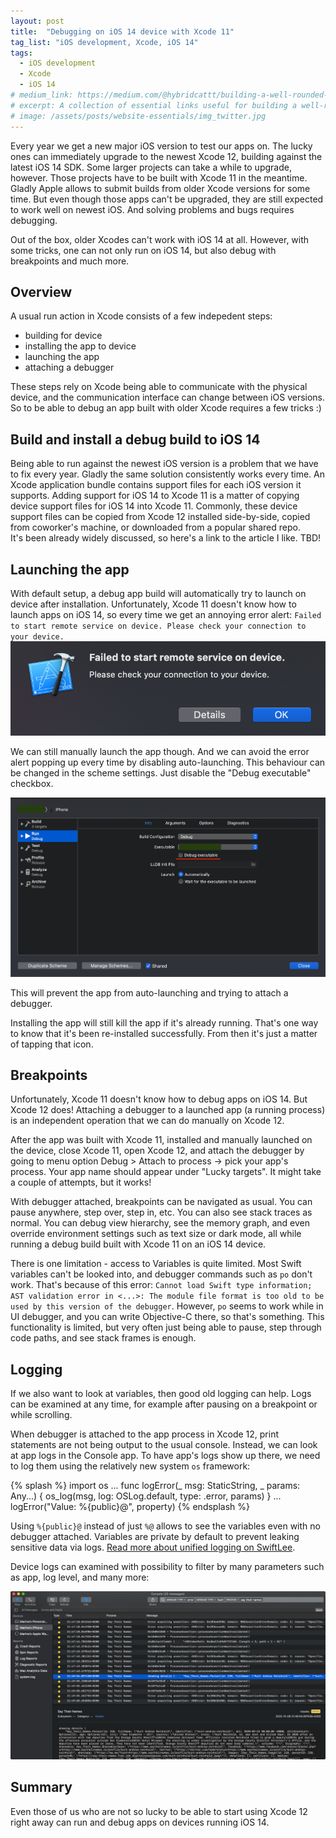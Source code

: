 ```yaml
---
layout: post
title:  "Debugging on iOS 14 device with Xcode 11"
tag_list: "iOS development, Xcode, iOS 14"
tags: 
  - iOS development 
  - Xcode 
  - iOS 14
# medium_link: https://medium.com/@hybridcattt/building-a-well-rounded-website-essentials-822a27a46cad?source=friends_link&sk=e11724a15e3bfa5a61a728397d1dbe0d
# excerpt: A collection of essential links useful for building a well-rounded website, regardless of the stack. While building my personal website, I've gathered 20+ resources that I regularly get back to, and I'm hoping this list will help others who are following a similar path. 
# image: /assets/posts/website-essentials/img_twitter.jpg
---
```


Every year we get a new major iOS version to test our apps on. 
The lucky ones can immediately upgrade to the newest Xcode 12, building against the latest iOS 14 SDK. 
Some larger projects can take a while to upgrade, however. Those projects have to be built with Xcode 11 in the meantime. Gladly Apple allows to submit builds from older Xcode versions for some time. 
But even though those apps can't be upgraded, they are still expected to work well on newest iOS. And solving problems and bugs requires debugging. 

Out of the box, older Xcodes can't work with iOS 14 at all. However, with some tricks, one can not only run on iOS 14, but also debug with breakpoints and much more.

## Overview

A usual run action in Xcode consists of a few indepedent steps:
- building for device
- installing the app to device
- launching the app
- attaching a debugger

These steps rely on Xcode being able to communicate with the physical device, and the communication interface can change between iOS versions.
So to be able to debug an app built with older Xcode requires a few tricks :) 

## Build and install a debug build to iOS 14

Being able to run against the newest iOS version is a problem that we have to fix every year. Gladly the same solution consistently works every time. 
An Xcode application bundle contains support files for each iOS version it supports.
Adding support for iOS 14 to Xcode 11 is a matter of copying device support files for iOS 14 into Xcode 11. 
Commonly, these device support files can be copied from Xcode 12 installed side-by-side, copied from coworker's machine, 
or downloaded from a popular shared repo.  
It's been already widely discussed, so here's a link to the article I like. TBD!

## Launching the app

With default setup, a debug app build will automatically try to launch on device after installation. 
Unfortunately, Xcode 11 doesn't know how to launch apps on iOS 14, so every time we get an annoying error alert: 
`Failed to start remote service on device. Please check your connection to your device.`
![Failed to start remote service on device. Please check your connection to your device.](/assets/posts/debugging-ios14-xcode11/failed_to_start_error.png)

We can still manually launch the app though. 
And we can avoid the error alert popping up every time by disabling auto-launching.
This behaviour can be changed in the scheme settings. Just disable the "Debug executable" checkbox. 

![](/assets/posts/debugging-ios14-xcode11/scheme_settings_disable_debug.png)

This will prevent the app from auto-launching and trying to attach a debugger.

Installing the app will still kill the app if it's already running. That's one way to know that it's been re-installed successfully. From then it's just a matter of tapping that icon.

## Breakpoints

Unfortunately, Xcode 11 doesn't know how to debug apps on iOS 14. But Xcode 12 does!
Attaching a debugger to a launched app (a running process) is an independent operation that we can do manually on Xcode 12.

After the app was built with Xcode 11, installed and manually launched on the device, close Xcode 11, open Xcode 12, and attach the debugger 
by going to menu option Debug > Attach to process -> pick your app's process.
Your app name should appear under "Lucky targets". It might take a couple of attempts, but it works!

With debugger attached, breakpoints can be navigated as usual. You can pause anywhere, step over, step in, etc. You can also see stack traces as normal.
You can debug view hierarchy, see the memory graph, and even override environment settings such as text size or dark mode, all while running a debug build built with Xcode 11 on an iOS 14 device.

There is one limitation - access to Variables is quite limited. Most Swift variables can't be looked into, and debugger commands such as `po` don't work. 
That's because of this error: `Cannot load Swift type information; AST validation error in <...>: The module file format is too old to be used by this version of the debugger`.
However, `po` seems to work while in UI debugger, and you can write Objective-C there, so that's something. This functionality is limited, but very often just being able to pause, step through code paths, and see stack frames is enough.

## Logging

If we also want to look at variables, then good old logging can help. Logs can be examined at any time, for example after pausing on a breakpoint or while scrolling. 

When debugger is attached to the app process in Xcode 12, print statements are not being output to the usual console.
Instead, we can look at app logs in the Console app. 
To have app's logs show up there, we need to log them using the relatively new system `os` framework:

{% splash %}
import os
...
func logError(_ msg: StaticString, _ params: Any...) {
    os_log(msg, log: OSLog.default, type: .error, params)
}
...
logError("Value: %{public}@", property)
{% endsplash %}

Using `%{public}@` instead of just `%@` allows to see the variables even with no debugger attached. 
Variables are private by default to prevent leaking sensitive data via logs.
[Read more about unified logging on SwiftLee](https://www.avanderlee.com/workflow/oslog-unified-logging/).

Device logs can examined with possibility to filter by many parameters such as app, log level, and many more:

![](/assets/posts/debugging-ios14-xcode11/console_filters2.png)

## Summary

Even those of us who are not so lucky to be able to start using Xcode 12 right away can run and debug apps on devices running iOS 14. 

